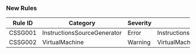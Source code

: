 ﻿### New Rules

Rule ID | Category | Severity | Notes
--------|----------|----------|-------
CSSG001 | InstructionsSourceGenerator | Error | InstructionsSourceGenerator
CSSG002 | VirtualMachine | Warning | VirtualMachineInstructionHandlerSourceGenerator